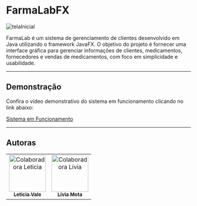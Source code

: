 # FarmaLabFX

![telaInicial](https://github.com/user-attachments/assets/f266189c-d4a5-4902-b975-9803baa550f6)


FarmaLab é um sistema de gerenciamento de clientes desenvolvido em Java utilizando o framework JavaFX. O objetivo do projeto é fornecer uma interface gráfica para gerenciar informações de clientes, medicamentos, fornecedores e vendas de medicamentos, com foco em simplicidade e usabilidade.

---

## Demonstração

Confira o vídeo demonstrativo do sistema em funcionamento clicando no link abaixo:

[Sistema em Funcionamento](https://drive.google.com/file/d/14sXnHbOvPeubB3SFaAXWMTGsF3R_pp3H/view?usp=sharing)

---

## Autoras

<table>
  <tr>
    <td align="center">
      <a href="https://github.com/Leititcia">
        <img src="https://avatars.githubusercontent.com/u/130941056?v=4" width="100px;" alt="Colaboradora Leticia"/><br>
        <sub>
          <b>Leticia Vale</b>
        </sub>
      </a>
    </td>
    <td align="center">
      <a href="https://github.com/Motaplivia">
        <img src="https://avatars.githubusercontent.com/u/144686445?v=4" width="100px;" alt="Colaboradora Lívia"/><br>
        <sub>
          <b>Lívia Mota</b>
        </sub>
      </a>
    </td>
  </tr>
</table>
